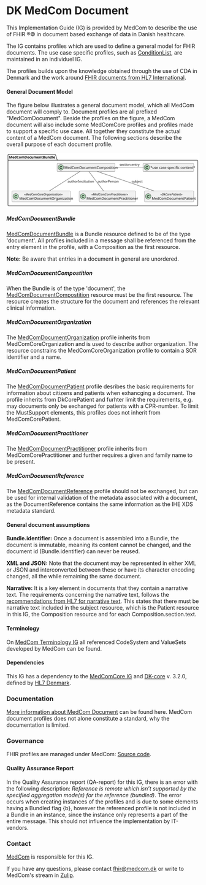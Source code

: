 # DK MedCom Document

This Implementation Guide (IG) is provided by MedCom to describe the use of FHIR ®© in document based exchange of data in Danish healthcare.

The IG contains profiles which are used to define a general model for FHIR documents. The use case specific profiles, such as [ConditionList](http://medcomfhir.dk/ig/conditionlist), are maintained in an individuel IG.

The profiles builds upon the knowledge obtained through the use of CDA in Denmark and the work around [FHIR documents from HL7 International](https://hl7.org/fhir/R4/documents.html).

#### General Document Model

The figure below illustrates a general document model, which all MedCom document will comply to. Document profiles are all prefixed "MedComDocument". Beside the profiles on the figure, a MedCom document will also include some MedComCore profiles and profiles made to support a specific use case. All together they constitute the actual content of a MedCom document. The following sections describe the overall purpose of each document profile.

<img alt="Shows the general MedCom document model. Each document must at least contain the following resources: Bundle, Composition, Organization, Patient and use case specific resources." src="./DocumentModel.svg" style="float:none; display:block; margin-left:auto; margin-right:auto;" />

##### MedComDocumentBundle

[MedComDocumentBundle](./StructureDefinition-medcom-document-bundle.html) is a Bundle resource defined to be of the type 'document'. All profiles included in a message shall be referenced from the entry element in the profile, with a Composition as the first resource. 

__Note:__ Be aware that entries in a document in general are unordered.

##### MedComDocumentCompostition

When the Bundle is of the type 'document', the [MedComDocumentCompostition](./StructureDefinition-medcom-document-composition-intro.html) resource must be the first resource. The resource creates the structure for the document and references the relevant clinical information.

##### MedComDocumentOrganization

The [MedComDocumentOrganization](./StructureDefinition-medcom-document-organization.html) profile inherits from MedComCoreOrganization and is used to describe author organization. The resource constrains the MedComCoreOrganization profile to contain a SOR identifier and a name.

##### MedComDocumentPatient

The [MedComDocumentPatient](./StructureDefinition-medcom-document-patient.html) profile desribes the basic requirements for information about citizens and patients when exhancging a document. The profile inherits from DkCorePatient and furhter limit the requirements, e.g. may documents only be exchanged for patients with a CPR-number. To limit the MustSupport elements, this profiles does not inherit from MedComCorePatient.

##### MedComDocumentPractitioner

The [MedComDocumentPractitioner](./StructureDefinition-medcom-document-practitioner.html) profile inherits from MedComCorePractitioner and further requires a given and family name to be present. 

##### MedComDocumentReference

The [MedComDocumentReference](./StructureDefinition-medcom-documentreference.html) profile should not be exchanged, but can be used for internal validation of the metadata associated with a document, as the DocumentReference contains the same information as the IHE XDS metadata standard. 

#### General document assumptions

**Bundle.identifier:** Once a document is assembled into a Bundle, the document is immutable, meaning its content cannot be changed, and the document id (Bundle.identifier) can never be reused. 

**XML and JSON:** Note that the document may be represented in either XML or JSON and interconverted between these or have its character encoding changed, all the while remaining the same document. 

**Narrative:** It is a key element in documents that they contain a narrative text. The requirements concerning the narrative text, follows the [recommendations from HL7 for narrative text](https://hl7.org/fhir/R4/documents.html#presentation). This states that there must be narrative text included in the subject resource, which is the Patient resource in this IG, the Composition resource and for each Composition.section.text.

#### Terminology
On [MedCom Terminology IG](http://medcomfhir.dk/ig/terminology/) all referenced CodeSystem and ValueSets developed by MedCom can be found.

#### Dependencies
This IG has a dependency to the [MedComCore IG](http://medcomfhir.dk/ig/core/) and [DK-core](https://hl7.dk/fhir/core/) v. 3.2.0, defined by [HL7 Denmark](https://hl7.dk/). 

### Documentation

[More information about MedCom Document](https://medcomdk.github.io/dk-medcom-document/) can be found here. MedCom document profiles does not alone constitute a standard, why the documentation is limited.

### Governance

FHIR profiles are managed under MedCom: [Source code](https://github.com/medcomdk/dk-medcom-document). 

#### Quality Assurance Report

In the Quality Assurance report (QA-report) for this IG, there is an error with the following description: *Reference is remote which isn’t supported by the specified aggregation mode(s) for the reference (bundled)*. The error occurs when creating instances of the profiles and is due to some elements having a Bundled flag {b}, however the referenced profile is not included in a Bundle in an instance, since the instance only represents a part of the entire message. This should not influence the implementation by IT-vendors.

### Contact

[MedCom](https://www.medcom.dk/) is responsible for this IG.

If you have any questions, please contact <fhir@medcom.dk> or write to MedCom's stream in [Zulip](https://chat.fhir.org/#narrow/stream/315677-denmark.2Fmedcom.2FFHIRimplementationErfaGroup).


